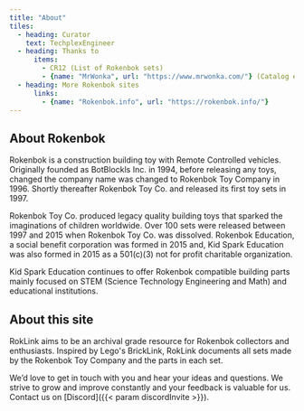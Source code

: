 ```yaml
---
title: "About"
tiles:
  - heading: Curator
    text: TechplexEngineer
  - heading: Thanks to
      items:
        - CR12 (List of Rokenbok sets)
        - {name: "MrWonka", url: "https://www.mrwonka.com/"} (Catalog entries and minor coding)
  - heading: More Rokenbok sites
      links:
        - {name: "Rokenbok.info", url: "https://rokenbok.info/"}
---
```

## About Rokenbok

Rokenbok is a construction building toy with Remote Controlled vehicles. Originally founded as BotBlockls Inc. in 1994, before releasing any toys, changed the company name was changed to Rokenbok Toy Company in 1996. Shortly thereafter Rokenbok Toy Co. and released its first toy sets in 1997.

Rokenbok Toy Co. produced legacy quality building toys that sparked the imaginations of children worldwide. Over 100 sets were released between 1997 and 2015 when Rokenbok Toy Co. was dissolved. Rokenbok Education, a social benefit corporation was formed in 2015 and, Kid Spark Education was also formed in 2015 as a 501(c)(3) not for profit charitable organization.

Kid Spark Education continues to offer Rokenbok compatible building parts mainly focused on STEM (Science Technology Engineering and Math) and educational institutions.

## About this site

RokLink aims to be an archival grade resource for Rokenbok collectors and enthusiasts. Inspired by Lego's BrickLink, RokLink documents all sets made by the Rokenbok Toy Company and the parts in each set.

We’d love to get in touch with you and hear your ideas and
questions. We strive to grow and improve constantly and your feedback
is valuable for us. Contact us on [Discord]({{< param discordInvite >}}).
